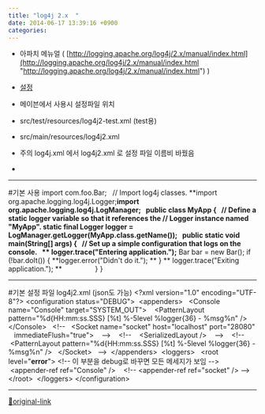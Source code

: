 ```yaml
---
title: "log4j 2.x  "
date: 2014-06-17 13:39:16 +0900
categories: 
---
```

  

- 아파치 메뉴얼 ( [http://logging.apache.org/log4j/2.x/manual/index.html](http://logging.apache.org/log4j/2.x/manual/index.html "http://logging.apache.org/log4j/2.x/manual/index.html") )
- [설정](http://logging.apache.org/log4j/2.x/manual/configuration.html#Appenders "설정")
- 메이븐에서 사용시 설정파일 위치
- src/test/resources/log4j2-test.xml (test용)
- src/main/resources/log4j2.xml
- 주의 log4j.xml 에서 log4j2.xml 로 설정 파일 이름비 바꿨음

-   



  
- - - - - -


#기본 사용
import com.foo.Bar;
 
// Import log4j classes.
**import org.apache.logging.log4j.Logger;****import org.apache.logging.log4j.LogManager;**
 
public class MyApp {
 
// Define a static logger variable so that it references the
// Logger instance named "MyApp".
**static final Logger logger = LogManager.getLogger(MyApp.class.getName());**
 
public static void main(String[] args) {
 
// Set up a simple configuration that logs on the console.
 
**	logger.trace("Entering application.");**
	Bar bar = new Bar();
	if (!bar.doIt()) {
		**logger.error("Didn't do it.");	**
	}
**	logger.trace("Exiting application."); **                
}
}

  
- - - - - -


#기본 설정 파일 log4j2.xml (json도 가능)
&lt;?xml version="1.0" encoding="UTF-8"?&gt;
&lt;configuration status="DEBUG"&gt;
 &lt;appenders&gt;
  &lt;Console name="Console" target="SYSTEM_OUT"&gt;
   &lt;PatternLayout pattern="%d{HH:mm:ss.SSS} [%t] %-5level %logger{36} - %msg%n" /&gt;
  &lt;/Console&gt;
  &lt;!--
  &lt;Socket name="socket" host="localhost" port="28080"
   immediateFlush="true"&gt;
   --&gt;
   &lt;!--
   &lt;SerializedLayout /&gt;
   --&gt;
   &lt;!--
   &lt;PatternLayout pattern="%d{HH:mm:ss.SSS} [%t] %-5level %logger{36} - %msg%n" /&gt;
  &lt;/Socket&gt;
  --&gt;
 &lt;/appenders&gt;
 &lt;loggers&gt;
  &lt;root level="**error**"&gt; &lt;!-- 이 부분을 debug로 바꾸면 모든 메세지가 보임 --&gt;
   &lt;appender-ref ref="Console" /&gt;
   &lt;!-- &lt;appender-ref ref="socket" /&gt; --&gt;
  &lt;/root&gt;
 &lt;/loggers&gt;
&lt;/configuration&gt;

  
  




***
[🔗original-link](http://www.mins01.com/mh/tech/read/884)